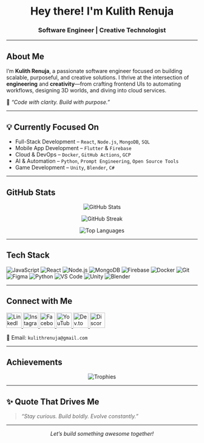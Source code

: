 <h1 align="center"> Hey there! I'm Kulith Renuja</h1>
<h3 align="center"> Software Engineer | Creative Technologist </h3>

---

##  About Me

I’m **Kulith Renuja**, a passionate software engineer focused on building scalable, purposeful, and creative solutions. I thrive at the intersection of **engineering** and **creativity**—from crafting frontend UIs to automating workflows, designing 3D worlds, and diving into cloud services.

💬 _“Code with clarity. Build with purpose.”_

---

## 💡 Currently Focused On
-  Full-Stack Development – `React`, `Node.js`, `MongoDB`, `SQL`
-  Mobile App Development – `Flutter` & `Firebase`
-  Cloud & DevOps – `Docker`, `GitHub Actions`, `GCP`
-  AI & Automation – `Python`, `Prompt Engineering`, `Open Source Tools`
-  Game Development – `Unity`, `Blender`, `C#`

---

##  GitHub Stats

<p align="center">
  <img src="https://github-readme-stats.vercel.app/api?username=kulith-renuja&show_icons=true&theme=github_dark" alt="GitHub Stats" />
</p>

<p align="center">
  <img src="https://github-readme-streak-stats.herokuapp.com/?user=kulith-renuja&theme=dark" alt="GitHub Streak" />
</p>

<p align="center">
  <img src="https://github-readme-stats.vercel.app/api/top-langs/?username=kulith-renuja&layout=compact&theme=dark" alt="Top Languages" />
</p>

---

##  Tech Stack

![JavaScript](https://img.shields.io/badge/-JavaScript-black?style=flat&logo=javascript)
![React](https://img.shields.io/badge/-React-black?style=flat&logo=react)
![Node.js](https://img.shields.io/badge/-Node.js-black?style=flat&logo=node.js)
![MongoDB](https://img.shields.io/badge/-MongoDB-black?style=flat&logo=mongodb)
![Firebase](https://img.shields.io/badge/-Firebase-black?style=flat&logo=firebase)
![Docker](https://img.shields.io/badge/-Docker-black?style=flat&logo=docker)
![Git](https://img.shields.io/badge/-Git-black?style=flat&logo=git)
![Figma](https://img.shields.io/badge/-Figma-black?style=flat&logo=figma)
![Python](https://img.shields.io/badge/-Python-black?style=flat&logo=python)
![VS Code](https://img.shields.io/badge/-VSCode-black?style=flat&logo=visualstudiocode)
![Unity](https://img.shields.io/badge/-Unity-black?style=flat&logo=unity)
![Blender](https://img.shields.io/badge/-Blender-black?style=flat&logo=blender)

---

##  Connect with Me

<p align="left">
  <a href="https://www.linkedin.com/in/kulithrenuja" target="_blank">
    <img src="https://raw.githubusercontent.com/rahuldkjain/github-profile-readme-generator/master/src/images/icons/Social/linked-in-alt.svg" alt="LinkedIn" width="40" />
  </a>
  <a href="https://instagram.com/kulithrenuja" target="_blank">
    <img src="https://raw.githubusercontent.com/rahuldkjain/github-profile-readme-generator/master/src/images/icons/Social/instagram.svg" alt="Instagram" width="40" />
  </a>
  <a href="https://fb.com/kulithrenuja" target="_blank">
    <img src="https://raw.githubusercontent.com/rahuldkjain/github-profile-readme-generator/master/src/images/icons/Social/facebook.svg" alt="Facebook" width="40" />
  </a>
  <a href="https://www.youtube.com/@imkchannel" target="_blank">
    <img src="https://raw.githubusercontent.com/rahuldkjain/github-profile-readme-generator/master/src/images/icons/Social/youtube.svg" alt="YouTube" width="40" />
  </a>
  <a href="https://dev.to/kulith" target="_blank">
    <img src="https://raw.githubusercontent.com/rahuldkjain/github-profile-readme-generator/master/src/images/icons/Social/devto.svg" alt="Dev.to" width="40" />
  </a>
  <a href="https://discord.gg/Kulith" target="_blank">
    <img src="https://raw.githubusercontent.com/rahuldkjain/github-profile-readme-generator/master/src/images/icons/Social/discord.svg" alt="Discord" width="40" />
  </a>
</p>

📧 Email: `kulithrenuja@gmail.com`

---

##  Achievements

<p align="center">
  <img src="https://github-profile-trophy.vercel.app/?username=kulith-renuja&theme=darkhub" alt="Trophies" />
</p>

---

## ✨ Quote That Drives Me

> _“Stay curious. Build boldly. Evolve constantly.”_

---

<p align="center"><i>Let’s build something awesome together!</i></p>
